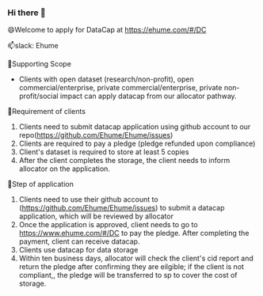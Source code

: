 ### Hi there 👋
  😄Welcome to apply for DataCap at https://ehume.com/#/DC
  
  📫slack: Ehume
  
  
  👯Supporting Scope

- Clients with open dataset (research/non-profit), open commercial/enterprise, private commercial/enterprise, private non-profit/social impact can apply datacap from our allocator pathway.

🔭Requirement of clients
1. Clients need to submit datacap application using github account to our repo(https://github.com/Ehume/Ehume/issues)
2. Clients are required to pay a pledge (pledge refunded upon compliance)
3. Client's dataset is required to store at least 5 copies
4. After the client completes the storage, the client needs to inform allocator on the application.

🌱Step of application
1. Clients need to use their github account to (https://github.com/Ehume/Ehume/issues) to submit a datacap application, which will be reviewed by allocator
2. Once the application is approved, client needs to go to https://www.ehume.com/#/DC to pay the pledge. After completing the payment, client can receive datacap.
3. Clients use datacap for data storage
4. Within ten business days, allocator will check the client's cid report and return the pledge after confirming they are eilgible; if the client is not compliant,, the pledge will be transferred to sp to cover the cost of storage.



<!--
**Ehume/Ehume** is a ✨ _special_ ✨ repository because its `README.md` (this file) appears on your GitHub profile.

Here are some ideas to get you started:

- 🔭 I’m currently working on ...
- 🌱 I’m currently learning ...
- 👯 I’m looking to collaborate on ...
- 🤔 I’m looking for help with ...
- 💬 Ask me about ...
- 📫 How to reach me: ...
- 😄 Pronouns: ...
- ⚡ Fun fact: ...
-->
